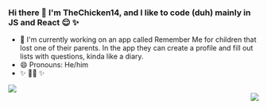 ### Hi there 👋 I'm TheChicken14, and I like to code (duh) mainly in JS and React 😌 ✨ 

- 🔭 I'm currently working on an app called Remember Me for children that lost one of their parents. In the app they can create a profile and fill out lists with questions, kinda like a diary.
- 😄 Pronouns: He/him
- ✨ 🏳️‍🌈 ✨  

<p>
  <img align="left" src="https://github-readme-stats.vercel.app/api?username=thechicken14"></img>
  <br />
 <img align="right" src="https://github-readme-stats.vercel.app/api/top-langs/?username=thechicken14"></img>
<p>
